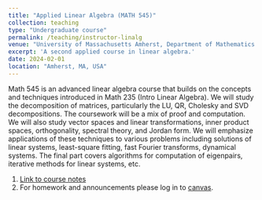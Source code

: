 ```yaml
---
title: "Applied Linear Algebra (MATH 545)"
collection: teaching
type: "Undergraduate course"
permalink: /teaching/instructor-linalg
venue: "University of Massachusetts Amherst, Department of Mathematics and Statistics"
excerpt: 'A second applied course in linear algebra.'
date: 2024-02-01
location: "Amherst, MA, USA"
---
```


Math 545 is an advanced linear algebra course that builds on the concepts and techniques introduced in Math 235 (Intro Linear Algebra). We will study the decomposition of matrices, particularly the LU, QR, Cholesky and SVD decompositions. The coursework will be a mix of proof and computation. We will also study vector spaces and linear transformations, inner product spaces, orthogonality, spectral theory, and Jordan form. We will emphasize applications of these techniques to various problems including solutions of linear systems, least-square fitting, fast Fourier transforms, dynamical systems. The final part covers algorithms for computation of eigenpairs, iterative methods for linear systems, etc.

1. [Link to course notes](https://www.buttenschoen.ca/MATH545)
2. For homework and announcements please log in to [canvas](https://umamherst.instructure.com/).

